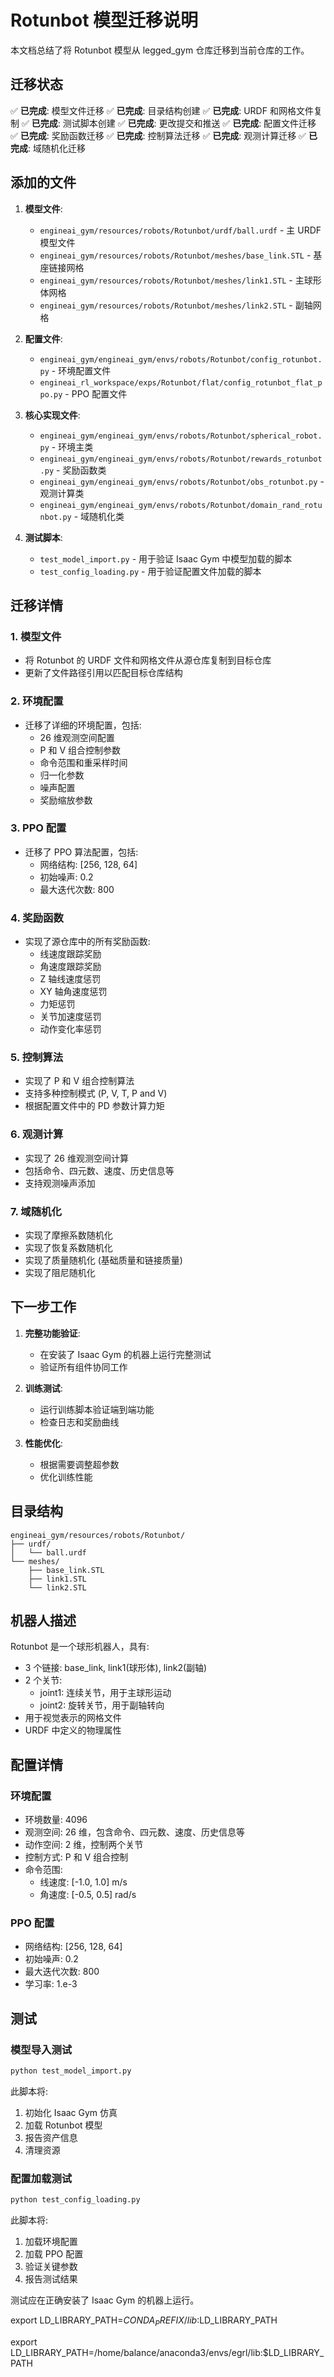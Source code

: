 # Rotunbot 模型迁移说明

本文档总结了将 Rotunbot 模型从 legged_gym 仓库迁移到当前仓库的工作。

## 迁移状态

✅ **已完成**: 模型文件迁移
✅ **已完成**: 目录结构创建
✅ **已完成**: URDF 和网格文件复制
✅ **已完成**: 测试脚本创建
✅ **已完成**: 更改提交和推送
✅ **已完成**: 配置文件迁移
✅ **已完成**: 奖励函数迁移
✅ **已完成**: 控制算法迁移
✅ **已完成**: 观测计算迁移
✅ **已完成**: 域随机化迁移

## 添加的文件

1. **模型文件**:

    - `engineai_gym/resources/robots/Rotunbot/urdf/ball.urdf` - 主 URDF 模型文件
    - `engineai_gym/resources/robots/Rotunbot/meshes/base_link.STL` - 基座链接网格
    - `engineai_gym/resources/robots/Rotunbot/meshes/link1.STL` - 主球形体网格
    - `engineai_gym/resources/robots/Rotunbot/meshes/link2.STL` - 副轴网格

2. **配置文件**:

    - `engineai_gym/engineai_gym/envs/robots/Rotunbot/config_rotunbot.py` - 环境配置文件
    - `engineai_rl_workspace/exps/Rotunbot/flat/config_rotunbot_flat_ppo.py` - PPO 配置文件

3. **核心实现文件**:

    - `engineai_gym/engineai_gym/envs/robots/Rotunbot/spherical_robot.py` - 环境主类
    - `engineai_gym/engineai_gym/envs/robots/Rotunbot/rewards_rotunbot.py` - 奖励函数类
    - `engineai_gym/engineai_gym/envs/robots/Rotunbot/obs_rotunbot.py` - 观测计算类
    - `engineai_gym/engineai_gym/envs/robots/Rotunbot/domain_rand_rotunbot.py` - 域随机化类

4. **测试脚本**:
    - `test_model_import.py` - 用于验证 Isaac Gym 中模型加载的脚本
    - `test_config_loading.py` - 用于验证配置文件加载的脚本

## 迁移详情

### 1. 模型文件

-   将 Rotunbot 的 URDF 文件和网格文件从源仓库复制到目标仓库
-   更新了文件路径引用以匹配目标仓库结构

### 2. 环境配置

-   迁移了详细的环境配置，包括:
    -   26 维观测空间配置
    -   P 和 V 组合控制参数
    -   命令范围和重采样时间
    -   归一化参数
    -   噪声配置
    -   奖励缩放参数

### 3. PPO 配置

-   迁移了 PPO 算法配置，包括:
    -   网络结构: [256, 128, 64]
    -   初始噪声: 0.2
    -   最大迭代次数: 800

### 4. 奖励函数

-   实现了源仓库中的所有奖励函数:
    -   线速度跟踪奖励
    -   角速度跟踪奖励
    -   Z 轴线速度惩罚
    -   XY 轴角速度惩罚
    -   力矩惩罚
    -   关节加速度惩罚
    -   动作变化率惩罚

### 5. 控制算法

-   实现了 P 和 V 组合控制算法
-   支持多种控制模式 (P, V, T, P and V)
-   根据配置文件中的 PD 参数计算力矩

### 6. 观测计算

-   实现了 26 维观测空间计算
-   包括命令、四元数、速度、历史信息等
-   支持观测噪声添加

### 7. 域随机化

-   实现了摩擦系数随机化
-   实现了恢复系数随机化
-   实现了质量随机化 (基础质量和链接质量)
-   实现了阻尼随机化

## 下一步工作

1. **完整功能验证**:

    - 在安装了 Isaac Gym 的机器上运行完整测试
    - 验证所有组件协同工作

2. **训练测试**:

    - 运行训练脚本验证端到端功能
    - 检查日志和奖励曲线

3. **性能优化**:
    - 根据需要调整超参数
    - 优化训练性能

## 目录结构

```
engineai_gym/resources/robots/Rotunbot/
├── urdf/
│   └── ball.urdf
└── meshes/
    ├── base_link.STL
    ├── link1.STL
    └── link2.STL
```

## 机器人描述

Rotunbot 是一个球形机器人，具有:

-   3 个链接: base_link, link1(球形体), link2(副轴)
-   2 个关节:
    -   joint1: 连续关节，用于主球形运动
    -   joint2: 旋转关节，用于副轴转向
-   用于视觉表示的网格文件
-   URDF 中定义的物理属性

## 配置详情

### 环境配置

-   环境数量: 4096
-   观测空间: 26 维，包含命令、四元数、速度、历史信息等
-   动作空间: 2 维，控制两个关节
-   控制方式: P 和 V 组合控制
-   命令范围:
    -   线速度: [-1.0, 1.0] m/s
    -   角速度: [-0.5, 0.5] rad/s

### PPO 配置

-   网络结构: [256, 128, 64]
-   初始噪声: 0.2
-   最大迭代次数: 800
-   学习率: 1.e-3

## 测试

### 模型导入测试

```bash
python test_model_import.py
```

此脚本将:

1. 初始化 Isaac Gym 仿真
2. 加载 Rotunbot 模型
3. 报告资产信息
4. 清理资源

### 配置加载测试

```bash
python test_config_loading.py
```

此脚本将:

1. 加载环境配置
2. 加载 PPO 配置
3. 验证关键参数
4. 报告测试结果

测试应在正确安装了 Isaac Gym 的机器上运行。

export LD_LIBRARY_PATH=$CONDA_PREFIX/lib:$LD_LIBRARY_PATH

export LD_LIBRARY_PATH=/home/balance/anaconda3/envs/egrl/lib:$LD_LIBRARY_PATH
